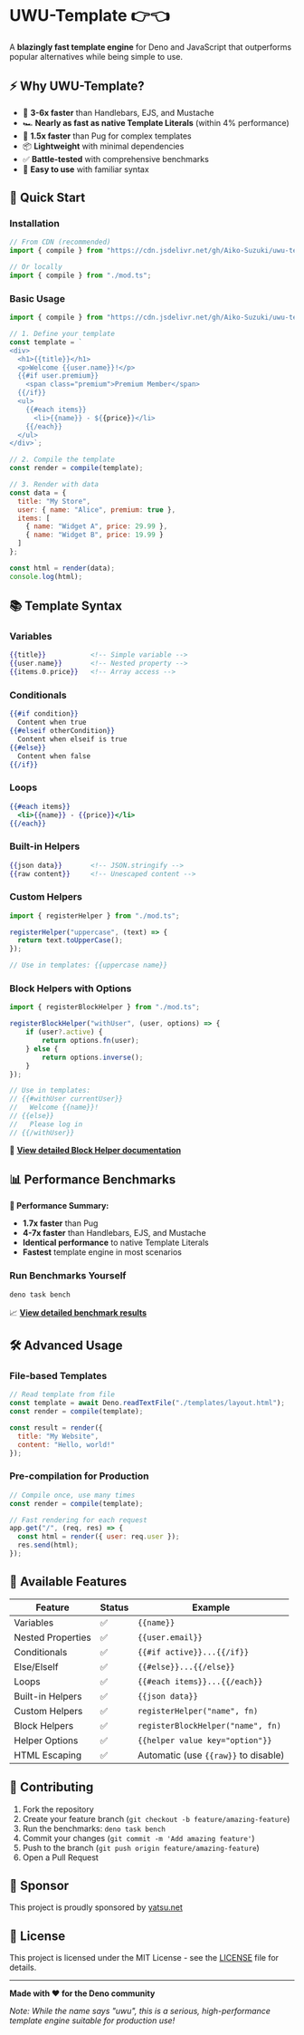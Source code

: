 # UWU-Template 👉👈

A **blazingly fast template engine** for Deno and JavaScript that outperforms popular alternatives while being simple to use.

## ⚡ Why UWU-Template?

- 🚀 **3-6x faster** than Handlebars, EJS, and Mustache
- 🏎️ **Nearly as fast as native Template Literals** (within 4% performance)
- 🎯 **1.5x faster** than Pug for complex templates
- 📦 **Lightweight** with minimal dependencies
- ✅ **Battle-tested** with comprehensive benchmarks
- 🔧 **Easy to use** with familiar syntax

## 🚀 Quick Start

### Installation

```js
// From CDN (recommended)
import { compile } from "https://cdn.jsdelivr.net/gh/Aiko-Suzuki/uwu-template@main/bundle.js";

// Or locally
import { compile } from "./mod.ts";
```

### Basic Usage

```js
import { compile } from "https://cdn.jsdelivr.net/gh/Aiko-Suzuki/uwu-template@main/bundle.js";

// 1. Define your template
const template = `
<div>
  <h1>{{title}}</h1>
  <p>Welcome {{user.name}}!</p>
  {{#if user.premium}}
    <span class="premium">Premium Member</span>
  {{/if}}
  <ul>
    {{#each items}}
      <li>{{name}} - ${{price}}</li>
    {{/each}}
  </ul>
</div>`;

// 2. Compile the template
const render = compile(template);

// 3. Render with data
const data = {
  title: "My Store",
  user: { name: "Alice", premium: true },
  items: [
    { name: "Widget A", price: 29.99 },
    { name: "Widget B", price: 19.99 }
  ]
};

const html = render(data);
console.log(html);
```

## 📚 Template Syntax

### Variables
```handlebars
{{title}}           <!-- Simple variable -->
{{user.name}}       <!-- Nested property -->
{{items.0.price}}   <!-- Array access -->
```

### Conditionals
```handlebars
{{#if condition}}
  Content when true
{{#elseif otherCondition}}
  Content when elseif is true
{{#else}}
  Content when false
{{/if}}
```

### Loops
```handlebars
{{#each items}}
  <li>{{name}} - {{price}}</li>
{{/each}}
```

### Built-in Helpers
```handlebars
{{json data}}       <!-- JSON.stringify -->
{{raw content}}     <!-- Unescaped content -->
```

### Custom Helpers
```js
import { registerHelper } from "./mod.ts";

registerHelper("uppercase", (text) => {
  return text.toUpperCase();
});

// Use in templates: {{uppercase name}}
```

### Block Helpers with Options
```js
import { registerBlockHelper } from "./mod.ts";

registerBlockHelper("withUser", (user, options) => {
    if (user?.active) {
        return options.fn(user);
    } else {
        return options.inverse();
    }
});

// Use in templates:
// {{#withUser currentUser}}
//   Welcome {{name}}!
// {{else}}
//   Please log in
// {{/withUser}}
```

📖 **[View detailed Block Helper documentation](./BLOCK_HELPERS.md)**

## 📊 Performance Benchmarks

**🚀 Performance Summary:**
- **1.7x faster** than Pug
- **4-7x faster** than Handlebars, EJS, and Mustache  
- **Identical performance** to native Template Literals
- **Fastest** template engine in most scenarios

### Run Benchmarks Yourself

```bash
deno task bench
```

📈 **[View detailed benchmark results](./BENCHMARK_RESULTS.md)**

## 🛠️ Advanced Usage

### File-based Templates

```js
// Read template from file
const template = await Deno.readTextFile("./templates/layout.html");
const render = compile(template);

const result = render({
  title: "My Website",
  content: "Hello, world!"
});
```

### Pre-compilation for Production

```js
// Compile once, use many times
const render = compile(template);

// Fast rendering for each request
app.get("/", (req, res) => {
  const html = render({ user: req.user });
  res.send(html);
});
```

## 🔧 Available Features

| Feature | Status | Example |
|---------|--------|---------|
| Variables | ✅ | `{{name}}` |
| Nested Properties | ✅ | `{{user.email}}` |
| Conditionals | ✅ | `{{#if active}}...{{/if}}` |
| Else/ElseIf | ✅ | `{{#else}}...{{/else}}` |
| Loops | ✅ | `{{#each items}}...{{/each}}` |
| Built-in Helpers | ✅ | `{{json data}}` |
| Custom Helpers | ✅ | `registerHelper("name", fn)` |
| Block Helpers | ✅ | `registerBlockHelper("name", fn)` |
| Helper Options | ✅ | `{{helper value key="option"}}` |
| HTML Escaping | ✅ | Automatic (use `{{raw}}` to disable) |

## 🤝 Contributing

1. Fork the repository
2. Create your feature branch (`git checkout -b feature/amazing-feature`)
3. Run the benchmarks: `deno task bench`
4. Commit your changes (`git commit -m 'Add amazing feature'`)
5. Push to the branch (`git push origin feature/amazing-feature`)
6. Open a Pull Request

## 🌟 Sponsor

This project is proudly sponsored by [yatsu.net](https://yatsu.net)

## 📄 License

This project is licensed under the MIT License - see the [LICENSE](LICENSE) file for details.

---

**Made with ❤️ for the Deno community**

*Note: While the name says "uwu", this is a serious, high-performance template engine suitable for production use!*
